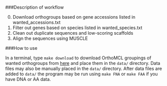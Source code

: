 ###Description of workflow

0. Download orthogroups based on gene accessions listed in wanted_accessions.txt
1. Filter out genes based on species listed in wanted_species.txt
2. Clean out duplicate sequences and low-scoring scaffolds
3. Align the sequences using MUSCLE

###How to use

In a terminal, type `make download` to download OrthoMCL groupings of wanted 
orthogroups from [here](http://iptol-api.iplantcollaborative.org/onekp/v1) and 
place them in the `data/` directory. Data files may also be manually placed in 
the `data/` directory. After data files are added to `data/` the program may be 
run using `make FNA` or `make FAA` if you have DNA or AA data.